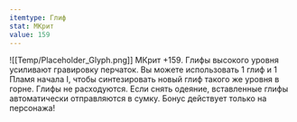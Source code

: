 ```yaml
---
itemtype: Глиф
stat: МКрит 
value: 159
---
```

![[Temp/Placeholder_Glyph.png]]
МКрит +159. Глифы высокого уровня усиливают гравировку перчаток. Вы можете использовать 1 глиф и 1 Пламя начала I, чтобы синтезировать новый глиф такого же уровня в горне. Глифы не расходуются. Если снять одеяние, вставленные глифы автоматически отправляются в сумку. Бонус действует только на персонажа!
